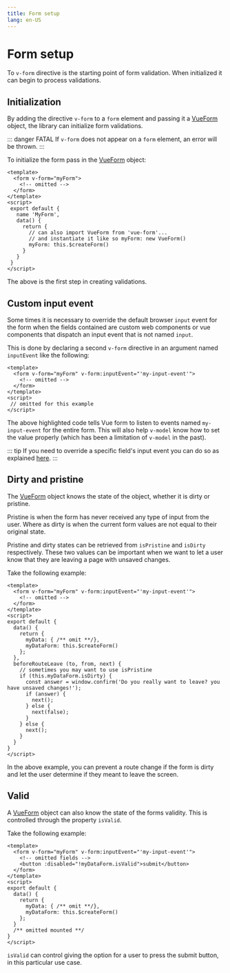 ```yaml
---
title: Form setup
lang: en-US
---
```


# Form setup
To `v-form` directive is the starting point of form validation. When initialized it can begin to process validations.

## Initialization

By adding the directive `v-form` to a `form` element and passing it a [VueForm](/api/#vueform) object, the library can initialize form validations.

::: danger FATAL
If `v-form` does not appear on a `form` element, an error will be thrown.
:::

To initialize the form pass in the [VueForm](/api/#vueform) object:

```vue{2,15}
<template>
  <form v-form="myForm">
    <!-- omitted -->
  </form>
</template>
<script>
 export default {
   name 'MyForm',
   data() {
     return {
       // can also import VueForm from 'vue-form'...
       // and instantiate it like so myForm: new VueForm()
       myForm: this.$createForm()
     }
   }
 }
</script>
```

The above is the first step in creating validations.

## Custom input event

Some times it is necessary to override the default browser `input` event for the form when the fields contained are custom web components or vue components that dispatch an input event that is not named `input`.

This is done by declaring a second `v-form` directive in an argument named `inputEvent` like the following:

```vue{2}
<template>
  <form v-form="myForm" v-form:inputEvent="'my-input-event'">
    <!-- omitted -->
  </form>
</template>
<script>
 // omitted for this example
</script>
```

The above highlighted code tells Vue form to listen to events named `my-input-event` for the entire form. This will also help `v-model` know how to set the value properly (which has been a limitation of `v-model` in the past).

::: tip
If you need to override a specific field's input event you can do so as explained [here](fields.html#custom-input-events).
:::

## Dirty and pristine

The [VueForm](/api#vueform) object knows the state of the object, whether it is dirty or pristine.

Pristine is when the form has never received any type of input from the user. Where as dirty is when the current form values are not equal to their original state.

Pristine and dirty states can be retrieved from `isPristine` and `isDirty` respectively. These two values can be important when we want to let a user know that they are leaving a page with unsaved changes.

Take the following example:

```vue{15-25}
<template>
  <form v-form="myForm" v-form:inputEvent="'my-input-event'">
    <!-- omitted -->
  </form>
</template>
<script>
export default {
  data() {
    return {
      myData: { /** omit **/},
      myDataForm: this.$createForm()
    };
  },
  beforeRouteLeave (to, from, next) {
    // sometimes you may want to use isPristine
    if (this.myDataForm.isDirty) {
      const answer = window.confirm('Do you really want to leave? you have unsaved changes!');
      if (answer) {
        next();
      } else {
        next(false);
      }
    } else {
      next();
    }
  }
}
</script>
```

In the above example, you can prevent a route change if the form is dirty and let the user determine if they meant to leave the screen.

## Valid

A [VueForm](/api#vueform) object can also know the state of the forms validity. This is controlled through the property `isValid`.

Take the following example:

```vue{4}
<template>
  <form v-form="myForm" v-form:inputEvent="'my-input-event'">
    <!-- omitted fields -->
    <button :disabled="!myDataForm.isValid">submit</button>
  </form>
</template>
<script>
export default {
  data() {
    return {
      myData: { /** omit **/},
      myDataForm: this.$createForm()
    };
  }
  /** omitted mounted **/
}
</script>
```

`isValid` can control giving the option for a user to press the submit button, in this particular use case.
